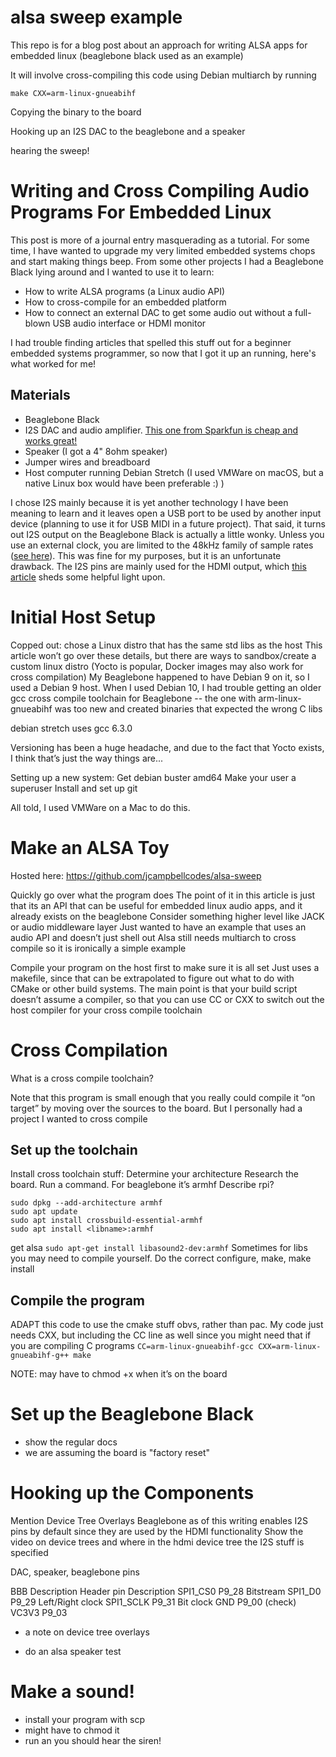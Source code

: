 # alsa sweep example

This repo is for a blog post about an approach for writing ALSA apps for 
embedded linux (beaglebone black used as an example)

It will involve cross-compiling this code using Debian multiarch
by running
```
make CXX=arm-linux-gnueabihf
```

Copying the binary to the board

Hooking up an I2S DAC to the beaglebone and a speaker

hearing the sweep!


# Writing and Cross Compiling Audio Programs For Embedded Linux

This post is more of a journal entry masquerading as a tutorial. For some time, I have wanted to
upgrade my very limited embedded systems chops and start making things beep. From some other projects
I had a Beaglebone Black lying around and I wanted to use it to learn:
- How to write ALSA programs (a Linux audio API)
- How to cross-compile for an embedded platform
- How to connect an external DAC to get some audio out without a full-blown USB audio interface or HDMI monitor

I had trouble finding articles that spelled this stuff out for a beginner embedded systems programmer,
so now that I got it up an running, here's what worked for me!

## Materials

- Beaglebone Black
- I2S DAC and audio amplifier. [This one from Sparkfun is cheap and works great!](https://www.sparkfun.com/products/14809)
- Speaker (I got a 4" 8ohm speaker)
- Jumper wires and breadboard
- Host computer running Debian Stretch (I used VMWare on macOS, but a native Linux box would have been preferable :) )

I chose I2S mainly because it is yet another technology I have been meaning to learn and it leaves open 
a USB port to be used by another input device (planning to use it for USB MIDI in a future project). That 
said, it turns out I2S output on the Beaglebone Black is actually a little wonky. Unless you use an
external clock, you are limited to the 48kHz family of sample rates ([see here](https://hifiduino.wordpress.com/2014/03/10/beaglebone-black-for-audio/)). This was fine for my purposes, but it is an
unfortunate drawback. The I2S pins are mainly used for the HDMI output, which [this article](https://www.raspberry-pi-geek.com/Archive/2013/02/HDMI-and-the-BeagleBone-Black-Multimedia-Environment) sheds some
helpful light upon.

# Initial Host Setup

Copped out: chose a Linux distro that has the same std libs as the host
This article won’t go over these details, but there are ways to sandbox/create a custom linux 
distro (Yocto is popular, Docker images may also work for cross compilation)
My Beaglebone happened to have Debian 9 on it, so I used a Debian 9 host. When I used Debian 10, 
I had trouble getting an older gcc cross compile toolchain for Beaglebone -- the one with
arm-linux-gnueabihf was too new and created binaries that expected the wrong C libs

debian stretch uses gcc 6.3.0

Versioning has been a huge headache, and due to the fact that Yocto exists, I think that’s 
just the way things are...

Setting up a new system:
Get debian buster amd64
Make your user a superuser
Install and set up git

All told, I used VMWare on a Mac to do this.


# Make an ALSA Toy

Hosted here:
https://github.com/jcampbellcodes/alsa-sweep

Quickly go over what the program does
The point of it in this article is just that its an API that can be useful for embedded linux audio apps, and it already exists on the beaglebone
Consider something higher level like JACK or audio middleware layer
Just wanted to have an example that uses an audio API and doesn’t just shell out
Alsa still needs multiarch to cross compile so it is ironically a simple example

Compile your program on the host first to make sure it is all set
Just uses a makefile, since that can be extrapolated to figure out what to do with CMake or other build systems. The main point is that your build script doesn’t assume a compiler, so that you can use CC or CXX to switch out the host compiler for your cross compile toolchain


# Cross Compilation

What is a cross compile toolchain?

Note that this program is small enough that you really could compile it “on target” by moving over the sources to the board. But I personally had a project I wanted to cross compile

## Set up the toolchain

Install cross toolchain stuff:
Determine your architecture
Research the board. Run a command. For beaglebone it’s armhf
Describe rpi?
```
sudo dpkg --add-architecture armhf
sudo apt update 
sudo apt install crossbuild-essential-armhf
sudo apt install <libname>:armhf
```
get alsa
`sudo apt-get install libasound2-dev:armhf`
Sometimes for libs you may need to compile yourself.
Do the correct configure, make, make install


## Compile the program

ADAPT this code to use the cmake stuff obvs, rather than pac.
My code just needs CXX, but including the CC line as well since you might need that if you are compiling 
C programs
`CC=arm-linux-gnueabihf-gcc CXX=arm-linux-gnueabihf-g++ make`

 NOTE: may have to chmod +x when it’s on the board

# Set up the Beaglebone Black

- show the regular docs
- we are assuming the board is "factory reset"

# Hooking up the Components

Mention Device Tree Overlays
Beaglebone as of this writing enables I2S pins by default since they are used by the HDMI functionality
Show the video on device trees and where in the hdmi device tree the I2S stuff is specified

DAC, speaker, beaglebone pins

BBB Description	Header pin      	Description
SPI1_CS0        	P9_28           	Bitstream
SPI1_D0         	P9_29           	Left/Right clock
SPI1_SCLK       	P9_31           	Bit clock
GND                 P9_00 (check)
VC3V3               P9_03

- a note on device tree overlays

- do an alsa speaker test

# Make a sound!

- install your program with scp
- might have to chmod it
- run an you should hear the siren!
